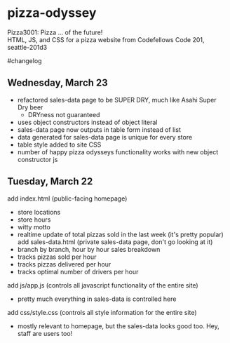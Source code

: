 # pizza-odyssey
Pizza3001: Pizza ... of the future!  
HTML, JS, and CSS for a pizza website from Codefellows Code 201, seattle-201d3  


#changelog

## Wednesday, March 23
  - refactored sales-data page to be SUPER DRY, much like Asahi Super Dry beer  
    - DRYness not guaranteed
  - uses object constructors instead of object literal  
  - sales-data page now outputs in table form instead of list  
  - data generated for sales-data page is unique for every store  
  - table style added to site CSS  
  - number of happy pizza odysseys functionality works with new object constructor js  



## Tuesday, March 22
add index.html (public-facing homepage)  
  - store locations  
  - store hours  
  - witty motto  
  - realtime update of total pizzas sold in the last week (it's pretty popular)  
add sales-data.html (private sales-data page, don't go looking at it)
   - branch by branch, hour by hour sales breakdown
   - tracks pizzas sold per hour
   - tracks pizzas delivered per hour
   - tracks optimal number of drivers per hour

add js/app.js (controls all javascript functionality of the entire site)
  - pretty much everything in sales-data is controlled here  

add css/style.css (controls all style information for the entire site)  
  - mostly relevant to homepage, but the sales-data looks good too. Hey, staff are users too!  
